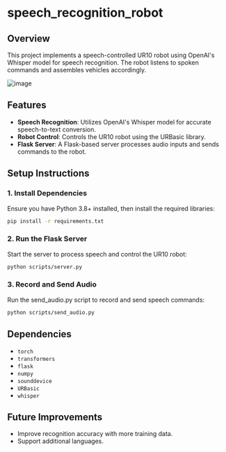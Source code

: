 # speech_recognition_robot

## Overview
This project implements a speech-controlled UR10 robot using OpenAI's Whisper model for speech recognition. The robot listens to spoken commands and assembles vehicles accordingly.

![image](https://github.com/user-attachments/assets/52e186d1-a221-4aac-a293-f130d5640bb6)

## Features
- **Speech Recognition**: Utilizes OpenAI's Whisper model for accurate speech-to-text conversion.
- **Robot Control**: Controls the UR10 robot using the URBasic library.
- **Flask Server**: A Flask-based server processes audio inputs and sends commands to the robot.

## Setup Instructions

### 1. Install Dependencies
Ensure you have Python 3.8+ installed, then install the required libraries:
```bash
pip install -r requirements.txt
```

### 2. Run the Flask Server
Start the server to process speech and control the UR10 robot:
```bash
python scripts/server.py
```

### 3. Record and Send Audio
Run the send_audio.py script to record and send speech commands:
```bash
python scripts/send_audio.py
```
## Dependencies
- `torch`
- `transformers`
- `flask`
- `numpy`
- `sounddevice`
- `URBasic`
- `whisper`

## Future Improvements
- Improve recognition accuracy with more training data.
- Support additional languages.







